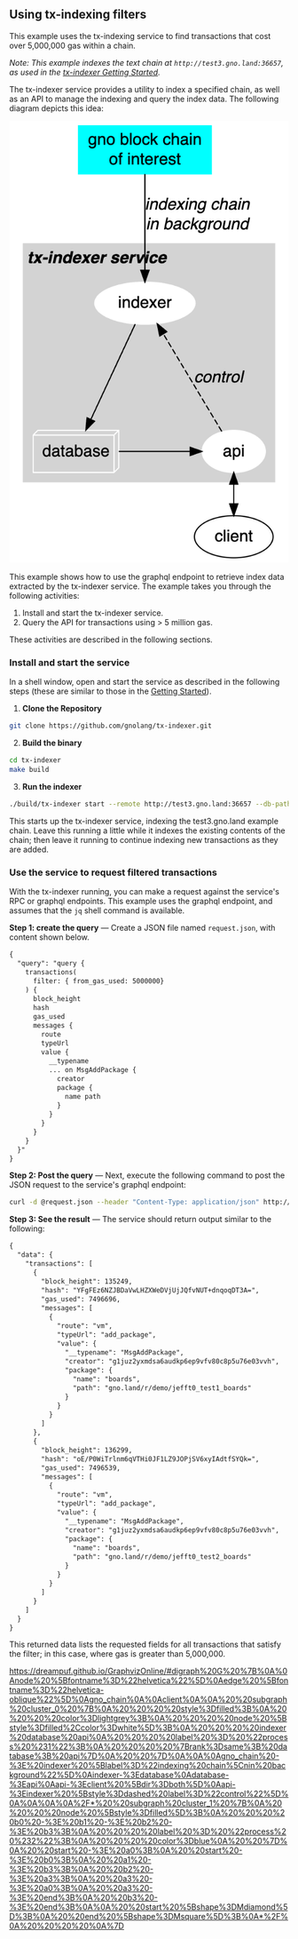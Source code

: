 ## Using tx-indexing filters

This example uses the tx-indexing service to find transactions that cost over 5,000,000 gas within a chain.

*Note: This example indexes the text chain at `http://test3.gno.land:36657`, as used in the 
[tx-indexer Getting Started](https://github.com/gnolang/tx-indexer/blob/ae33bd64265d47f8c3871ac491d2ba60edb44e58/README.md#getting-started).*

The tx-indexer service provides a utility to index a specified chain, as well as an API to manage the indexing and query the index data. The following diagram depicts this idea:

![](tx-indexer-context.png)

This example shows how to use the graphql endpoint to retrieve index data extracted by the tx-indexer service.
The example takes you through the following activities:

1. Install and start the tx-indexer service.
2. Query the API for transactions using > 5 million gas.
 
These activities are described in the following sections.

### Install and start the service

In a shell window, open and start the service as described in the following steps (these are similar to those in the
[Getting Started](https://github.com/gnolang/tx-indexer/blob/ae33bd64265d47f8c3871ac491d2ba60edb44e58/README.md#getting-started)).

1. **Clone the Repository**

```bash
git clone https://github.com/gnolang/tx-indexer.git 
```

2. **Build the binary**

```bash
cd tx-indexer
make build
```

3. **Run the indexer**

```bash
./build/tx-indexer start --remote http://test3.gno.land:36657 --db-path indexer-db
```

This starts up the tx-indexer service, indexing the test3.gno.land example chain. Leave this running a little while it indexes the existing contents of the chain; then leave it running to continue indexing new transactions as they are added.

### Use the service to request filtered transactions

With the tx-indexer running, you can make a request against the service's RPC or graphql endpoints. This example uses the graphql endpoint, and assumes that the `jq` shell command is available.

**Step 1: create the query** &mdash; Create a JSON file named `request.json`, with content shown below.

```
{
  "query": "query {
    transactions(
      filter: { from_gas_used: 5000000}
    ) {
      block_height
      hash
      gas_used
      messages {
        route
        typeUrl
        value {
          __typename
          ... on MsgAddPackage {
            creator
            package {
              name path
            }
          }
        }
      }
    }
  }"
}
```

**Step 2: Post the query** &mdash; Next, execute the following command to post the JSON request to the service's graphql endpoint:

```bash
curl -d @request.json --header "Content-Type: application/json" http://0.0.0.0:8546/graphql/query | jq 
```

**Step 3: See the result** &mdash; The service should return output similar to the following:

```
{
  "data": {
    "transactions": [
      {
        "block_height": 135249,
        "hash": "YFgFEz6NZJBDaVwLHZXWeDVjUjJQfvNUT+dnqoqDT3A=",
        "gas_used": 7496696,
        "messages": [
          {
            "route": "vm",
            "typeUrl": "add_package",
            "value": {
              "__typename": "MsgAddPackage",
              "creator": "g1juz2yxmdsa6audkp6ep9vfv80c8p5u76e03vvh",
              "package": {
                "name": "boards",
                "path": "gno.land/r/demo/jefft0_test1_boards"
              }
            }
          }
        ]
      },
      {
        "block_height": 136299,
        "hash": "oE/P0WiTrlnm6qVTHi0JF1LZ9JOPjSV6xyIAdtfSYQk=",
        "gas_used": 7496539,
        "messages": [
          {
            "route": "vm",
            "typeUrl": "add_package",
            "value": {
              "__typename": "MsgAddPackage",
              "creator": "g1juz2yxmdsa6audkp6ep9vfv80c8p5u76e03vvh",
              "package": {
                "name": "boards",
                "path": "gno.land/r/demo/jefft0_test2_boards"
              }
            }
          }
        ]
      }
    ]
  }
}
```

This returned data lists the requested fields for all transactions that satisfy the filter; in this case, where gas is greater than 5,000,000.



https://dreampuf.github.io/GraphvizOnline/#digraph%20G%20%7B%0A%0Anode%20%5Bfontname%3D%22helvetica%22%5D%0Aedge%20%5Bfontname%3D%22helvetica-oblique%22%5D%0Agno_chain%0A%0Aclient%0A%0A%20%20subgraph%20cluster_0%20%7B%0A%20%20%20%20style%3Dfilled%3B%0A%20%20%20%20color%3Dlightgrey%3B%0A%20%20%20%20node%20%5Bstyle%3Dfilled%2Ccolor%3Dwhite%5D%3B%0A%20%20%20%20indexer%20database%20api%0A%20%20%20%20label%20%3D%20%22process%20%231%22%3B%0A%20%20%20%20%7Brank%3Dsame%3B%20database%3B%20api%7D%0A%20%20%7D%0A%0A%0Agno_chain%20-%3E%20indexer%20%5Blabel%3D%22indexing%20chain%5Cnin%20background%22%5D%0Aindexer-%3Edatabase%0Adatabase-%3Eapi%0Aapi-%3Eclient%20%5Bdir%3Dboth%5D%0Aapi-%3Eindexer%20%5Bstyle%3Ddashed%20label%3D%22control%22%5D%0A%0A%0A%0A%2F*%20%20subgraph%20cluster_1%20%7B%0A%20%20%20%20node%20%5Bstyle%3Dfilled%5D%3B%0A%20%20%20%20b0%20-%3E%20b1%20-%3E%20b2%20-%3E%20b3%3B%0A%20%20%20%20label%20%3D%20%22process%20%232%22%3B%0A%20%20%20%20color%3Dblue%0A%20%20%7D%0A%20%20start%20-%3E%20a0%3B%0A%20%20start%20-%3E%20b0%3B%0A%20%20a1%20-%3E%20b3%3B%0A%20%20b2%20-%3E%20a3%3B%0A%20%20a3%20-%3E%20a0%3B%0A%20%20a3%20-%3E%20end%3B%0A%20%20b3%20-%3E%20end%3B%0A%0A%20%20start%20%5Bshape%3DMdiamond%5D%3B%0A%20%20end%20%5Bshape%3DMsquare%5D%3B%0A*%2F%0A%20%20%20%20%0A%7D


